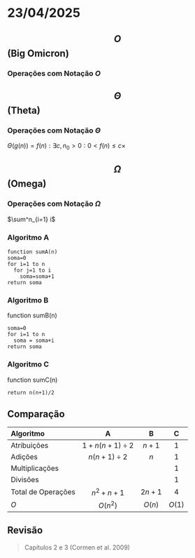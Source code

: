 # 23/04/2025

## $$O$$ (Big Omicron)

### Operações com Notação $O$

## $$\Theta$$ (Theta)

### Operações com Notação $\Theta$

$\Theta(g(n)) = {f(n): \exists c,n_0 > 0:0 < f(n) \le c \times }$  

## $$\Omega$$ (Omega)

### Operações com Notação $\Omega$


$\sum^n_{i=1} i$

### Algoritmo A
```
function sumA(n)
soma=0
for i=1 to n
  for j=1 to i
    soma=soma+1
return soma
```

### Algoritmo B
function sumB(n)
```
soma=0
for i=1 to n
  soma = soma+i
return soma
```

### Algoritmo C
function sumC(n)
```
return n(n+1)/2
```

## Comparação

|Algoritmo|A|B|C|
|:-|:-:|:-:|:-:|
| Atribuições | $1+n(n+1)\div2$ | $n+1$ | $1$ |
| Adições | $n(n+1)\div2$ | $n$ | $1$ |
| Multiplicações | | | 1 |
| Divisões | | | 1 |
| Total de Operações | $n^2+n+1$ | $2n+1$ | $4$ |
| $O$ | $O(n^2)$ | $O(n)$ | $O(1)$ |

## Revisão

> Capítulos 2 e 3 (Cormen et al. 2009)
